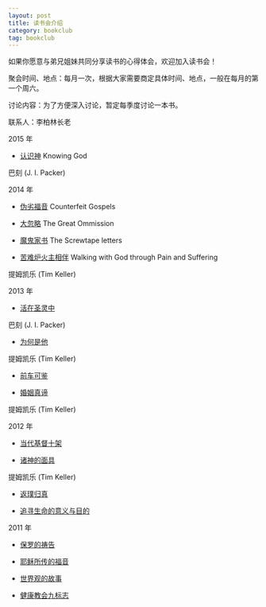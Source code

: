 ```yaml
---
layout: post
title: 读书会介绍
category: bookclub
tag: bookclub
---
```



如果你愿意与弟兄姐妹共同分享读书的心得体会，欢迎加入读书会！

聚会时间、地点：每月一次，根据大家需要商定具体时间、地点，一般在每月的第一个周六。

讨论内容：为了方便深入讨论，暂定每季度讨论一本书。

联系人：李柏林长老 


2015 年

*	[认识神](/bookclub/knowingGod/) Knowing God

巴刻 (J. I. Packer)



2014 年

*	[伪劣福音](/bookclub/counterfeitGospels/) Counterfeit Gospels 

*	[大忽略](/bookclub/greatOmission/)  The Great Ommission 

*	[魔鬼家书](/bookclub/screwtapeLetters/)  The Screwtape letters

*	[苦难炉火主相伴](/bookclub/suffering/)  Walking with God through Pain and Suffering  

提姆凯乐 (Tim Keller)



2013 年

*	[活在圣灵中](/bookclub/keepInStepWithSpirit/)

巴刻 (J. I. Packer)

*	[为何是他](/bookclub/easonForGod/)

提姆凯乐 (Tim Keller)

*	[前车可鉴](/bookclub/westernCulture/)

*	[婚姻真谛](/bookclub/meaningOfMarriage/)

提姆凯乐 (Tim Keller)



2012 年

*	[当代基督十架](/bookclub/crossOfChrist/)

*	[诸神的面具](/bookclub/counterfeitGods/)

提姆凯乐 (Tim Keller)

*	[返璞归真](/bookclub/mereChristianity/)

*	[追寻生命的意义与目的](/bookclub/calling/)



2011 年

*	[保罗的祷告](/bookclub/paulPrayers/)

*	[耶稣所传的福音](/bookclub/gospelAccordingToJesus/)

*	[世界观的故事](/bookclub/howNowShallWeLive/)

*	[健康教会九标志](/bookclub/healthyChurch/)



